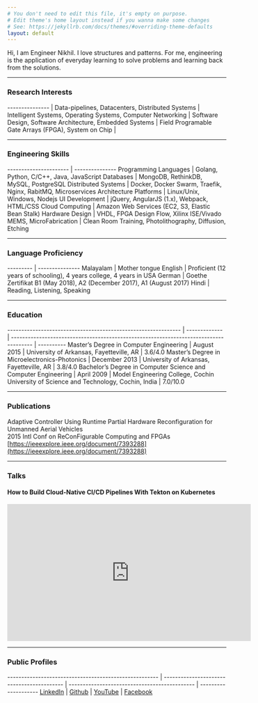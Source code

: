 ```yaml
---
# You don't need to edit this file, it's empty on purpose.
# Edit theme's home layout instead if you wanna make some changes
# See: https://jekyllrb.com/docs/themes/#overriding-theme-defaults
layout: default
---
```


Hi, I am Engineer Nikhil. I love structures and patterns. For me, engineering is the application of everyday learning to solve problems 
and learning back from the solutions.

---

### Research Interests

--------------- |
Data-pipelines, Datacenters, Distributed Systems |
Intelligent Systems, Operating Systems, Computer Networking |
Software Design, Software Architecture, Embedded Systems |
Field Programable Gate Arrays (FPGA), System on Chip |

---

### Engineering Skills

---------------------- | ---------------
Programming Languages  | Golang, Python, C/C++, Java, JavaScript
Databases              | MongoDB, RethinkDB, MySQL, PostgreSQL
Distributed Systems    | Docker, Docker Swarm, Traefik, Nginx, RabitMQ, Microservices Architecture
Platforms              | Linux/Unix, Windows, Nodejs
UI Development         | jQuery, AngularJS (1.x), Webpack, HTML/CSS
Cloud Computing        | Amazon Web Services (EC2, S3, Elastic Bean Stalk)
Hardware Design        | VHDL, FPGA Design Flow, Xilinx ISE/Vivado
MEMS, MicroFabrication | Clean Room Training, Photolithography, Diffusion, Etching

---

### Language Proficiency

--------- | ---------------
Malayalam | Mother tongue
English   | Proficient (12 years of schooling), 4 years college, 4 years in USA
German    | Goethe Zertifikat B1 (May 2018), A2 (December 2017), A1 (August 2017)
Hindi     | Reading, Listening, Speaking

---

### Education

-------------------------------------------------------------- | ------------- | ------------------------------------------------------------------------------------- | ----------
Master’s Degree in Computer Engineering                        | August 2015   | University of Arkansas, Fayetteville, AR                                              | 3.6/4.0
Master’s Degree in Microelectronics-Photonics                  | December 2013 | University of Arkansas, Fayetteville, AR                                              | 3.8/4.0
Bachelor’s Degree in Computer Science and Computer Engineering | April 2009    | Model Engineering College, Cochin University of Science and Technology, Cochin, India | 7.0/10.0

---

### Publications

Adaptive Controller Using Runtime Partial Hardware Reconfiguration for Unmanned Aerial Vehicles  
2015 Intl Conf on ReConFigurable Computing and FPGAs  
[https://ieeexplore.ieee.org/document/7393288](https://ieeexplore.ieee.org/document/7393288)

---

### Talks

#### How to Build Cloud-Native CI/CD Pipelines With Tekton on Kubernetes

<iframe width="560" height="315" src="https://www.youtube.com/embed/-ji5Z0qJmJs" frameborder="0" allow="accelerometer; autoplay; encrypted-media; gyroscope; picture-in-picture" allowfullscreen></iframe>

---

### Public Profiles

------------------------------------------------------ | ------------------------------------------ | --------------------------------------------- | --------------------
[LinkedIn](https://www.linkedin.com/in/nikhilthomas1/) | [Github](https://github.com/nikhil-thomas) | [YouTube](https://www.youtube.com/user/nikhilthomas11/videos?sort=dd&view=0&shelf_id=0) | [Facebook](https://www.facebook.com/nikhil.thomas.9)
